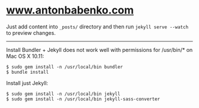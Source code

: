 www.antonbabenko.com
====================

Just add content into `_posts/` directory and then run `jekyll serve --watch` to preview changes.

---

Install Bundler + Jekyll does not work well with permissions for /usr/bin/* on Mac OS X 10.11:
```
$ sudo gem install -n /usr/local/bin bundler
$ bundle install
```

Install just Jekyll:
```
$ sudo gem install -n /usr/local/bin jekyll
$ sudo gem install -n /usr/local/bin jekyll-sass-converter
```
